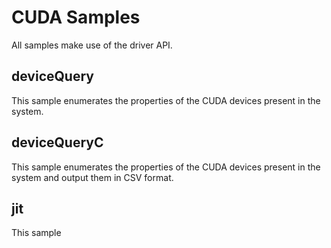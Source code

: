 CUDA Samples
============

All samples make use of the driver API.

deviceQuery
-----------

This sample enumerates the properties of the CUDA devices present in the system.

deviceQueryC
------------

This sample enumerates the properties of the CUDA devices present in the system and output them in CSV format.

jit
---

This sample
